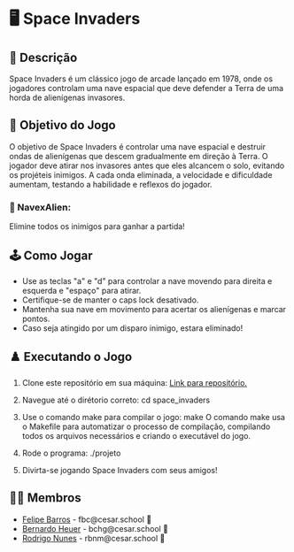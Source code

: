 # 🖥️ Space Invaders

## 📄 Descrição

Space Invaders é um clássico jogo de arcade lançado em 1978, onde os jogadores controlam uma nave espacial que deve defender a Terra de uma horda de alienígenas invasores.

## 🎲 Objetivo do Jogo

O objetivo de Space Invaders é controlar uma nave espacial e destruir ondas de alienígenas que descem gradualmente em direção à Terra. O jogador deve atirar nos invasores antes que eles alcancem o solo, evitando os projéteis inimigos. A cada onda eliminada, a velocidade e dificuldade aumentam, testando a habilidade e reflexos do jogador.

### 👾 NavexAlien:

Elimine todos os inimigos para ganhar a partida!

## 🕹️ Como Jogar

- Use as teclas "a" e "d" para controlar a nave movendo para direita e esquerda e "espaço" para atirar.
- Certifique-se de manter o caps lock desativado.
- Mantenha sua nave em movimento para acertar os alienígenas e marcar pontos.
- Caso seja atingido por um disparo inimigo, estara eliminado!

## ♟️ Executando o Jogo


1. Clone este repositório em sua máquina:
   <a href="https://github.com/rodrigobnm/space_invaders_">Link para repositório.</a>

2. Navegue até o dirétorio correto:
   cd space_invaders

3. Use o comando make para compilar o jogo:
   make
   O comando make usa o Makefile para automatizar o processo de compilação, compilando todos os arquivos necessários e criando o executável do jogo.

4. Rode o programa:
   ./projeto

5. Divirta-se jogando Space Invaders com seus amigos!

## 👩‍💻 Membros

<ul>
  <li>
    <a href="https://github.com/fbclipe">Felipe Barros</a> -
    fbc@cesar.school 📩
  </li>
  <li>
    <a href="https://github.com/bernardoheuer">Bernardo Heuer</a> -
    bchg@cesar.school 📩
  </li>
  <li>
    <a href="https://github.com/rodrigobnm">Rodrigo Nunes</a> -
    rbnm@cesar.school 📩
  </li>
</ul>
<!--
<table>
  <tr>
    <td align="center">
      <a href="https://github.com/fbclipe">
        <img src="https://avatars.githubusercontent.com/u/140045120?s=400&v=4" width="100px;" alt="Foto de Felipe"/><br>
        <sub>
          <b>Felipe Barros</b>
        </sub>
      </a>
    </td>
    <td align="center">
      <a href="https://github.com/bernardoheuer">
        <img src="https://avatars.githubusercontent.com/u/161061513?v=4" width="100px;" alt="Foto de Bernardo"/><br>
        <sub>
          <b>Bernardo Heuer</b>
        </sub>
      </a>
    </td>
    <td align="center">
      <a href="https://github.com/rodrigobnm">
        <img src="https://avatars.githubusercontent.com/u/150079017?v=4" width="100px;" alt="Foto de Rodrigo"/><br>
        <sub>
          <b>Rodrigo Nunes</b>
        </sub>
      </a>
    </td>
  </tr>
</table>
-->




